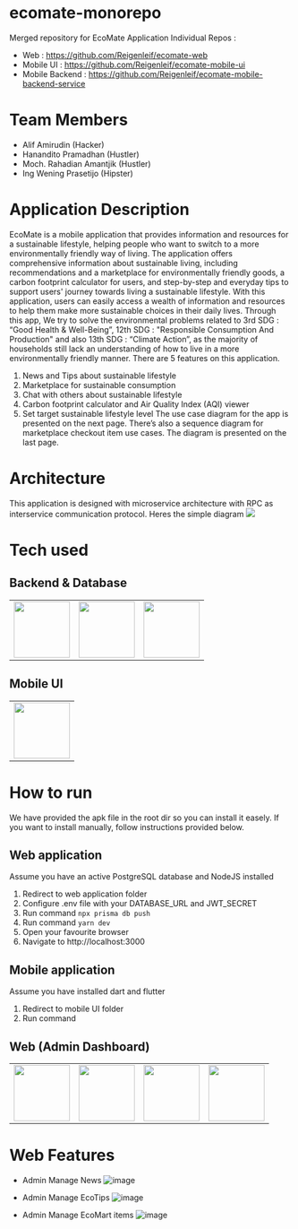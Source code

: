 # ecomate-monorepo
Merged repository for EcoMate Application
Individual Repos :
* Web : https://github.com/Reigenleif/ecomate-web
* Mobile UI : https://github.com/Reigenleif/ecomate-mobile-ui
* Mobile Backend : https://github.com/Reigenleif/ecomate-mobile-backend-service

# Team Members
* Alif Amirudin (Hacker)
* Hanandito Pramadhan (Hustler)
* Moch. Rahadian Amantjik (Hustler)
* Ing Wening Prasetijo (Hipster)

# Application Description
EcoMate is a mobile application that provides information and resources for a sustainable
lifestyle, helping people who want to switch to a more environmentally friendly way of living. The
application offers comprehensive information about sustainable living, including
recommendations and a marketplace for environmentally friendly goods, a carbon footprint
calculator for users, and step-by-step and everyday tips to support users' journey towards living
a sustainable lifestyle. With this application, users can easily access a wealth of information and
resources to help them make more sustainable choices in their daily lives. Through this app, We
try to solve the environmental problems related to 3rd SDG : “Good Health & Well-Being”, 12th
SDG : "Responsible Consumption And Production" and also 13th SDG : “Climate Action”, as the
majority of households still lack an understanding of how to live in a more environmentally
friendly manner. There are 5 features on this application.
1. News and Tips about sustainable lifestyle
2. Marketplace for sustainable consumption
3. Chat with others about sustainable lifestyle
4. Carbon footprint calculator and Air Quality Index (AQI) viewer
5. Set target sustainable lifestyle level
The use case diagram for the app is presented on the next page. There’s also a sequence
diagram for marketplace checkout item use cases. The diagram is presented on the last page.

# Architecture
This application is designed with microservice architecture with RPC as interservice communication protocol. Heres the simple diagram
<img src="https://github.com/Reigenleif/ecomate-monorepo/assets/96337290/92985d25-cb01-4a57-9dde-d9246d5a3b76" h="300px">


# Tech used

## Backend & Database
<table>
  <tr>
    <td>
      <img src="https://academy.alterra.id/blog/wp-content/uploads/2021/07/golang-img.png" height="100px">
    </td>
    <td>
      <img src="https://grpc.io/img/logos/grpc-icon-color.png" height="100px">
    </td>
    <td>
      <img src="https://www.postgresqltutorial.com/wp-content/uploads/2012/08/What-is-PostgreSQL.png" height="100px">
    </td>
  </tr>
</table>

## Mobile UI
<table>
  <tr>
    <td> 
         <img src="https://skmkuma.com/wp-content/uploads/2021/07/flutter_logo.png" height="100px"></td>
   </tr>
</table>

# How to run
We have provided the apk file in the root dir so you can install it easely. If you want to install manually, follow instructions provided below.

## Web application
Assume you have an active PostgreSQL database and NodeJS installed
1. Redirect to web application folder
2. Configure .env file with your DATABASE_URL and JWT_SECRET
3. Run command ```npx prisma db push```
4. Run command ```yarn dev```
5. Open your favourite browser
6. Navigate to http://localhost:3000

## Mobile application
Assume you have installed dart and flutter
1. Redirect to mobile UI folder
2. Run command

## Web (Admin Dashboard)
<table>
  <tr>
    <td>
      <img src="https://indoittraining.com/wp-content/uploads/sites/3/2020/11/reactjs.png" height="100px">
    </td>
    <td>
      <img src="https://github.com/Reigenleif/ecomate-monorepo/assets/96337290/722732dd-d64b-4a0f-84e0-c30b559a3686" height="100px">
    </td> 
    <td>
      <img src="https://github.com/Reigenleif/ecomate-monorepo/assets/96337290/01f3f5d5-f17f-49e8-bbd0-82aca6bbfe21" height="100px">
    </td> 
    <td>
      <img src="https://seeklogo.com/images/T/trpc-logo-741E01B855-seeklogo.com.png" height="100px">
    </td>
  </tr>
</table>



# Web Features
* Admin Manage News
![image](https://github.com/Reigenleif/ecomate-monorepo/assets/96337290/a8e32198-bef0-44ba-8d3d-0e8029c08b4a)

* Admin Manage EcoTips
![image](https://github.com/Reigenleif/ecomate-monorepo/assets/96337290/8ba8f3ff-0276-4fbd-9e9d-2d0f5aa86e46)


* Admin Manage EcoMart items
![image](https://github.com/Reigenleif/ecomate-monorepo/assets/96337290/2ff1ca34-45f7-479e-b9f3-9a92fb9acd56)


